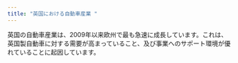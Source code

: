 ```yaml
---
title: "英国における自動車産業 "
---
```

英国の自動車産業は、2009年以来欧州で最も急速に成長しています。これは、英国製自動車に対する需要が高まっていること、及び事業へのサポート環境が優れていることに起因しています。
